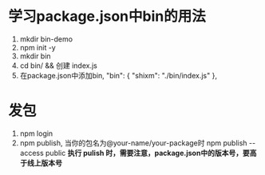 # 学习package.json中bin的用法

1. mkdir bin-demo
2. npm init -y
3. mkdir bin
4. cd bin/ && 创建 index.js
5. 在package.json中添加bin, "bin": { "shixm": "./bin/index.js" },
# 发包
1. npm login 
2. npm publish, 当你的包名为@your-name/your-package时 npm publish --access public
**执行 pulish 时，需要注意，package.json中的版本号，要高于线上版本号**


